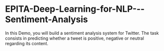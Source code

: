 # EPITA-Deep-Learning-for-NLP---Sentiment-Analysis
In this Demo, you will build a sentiment analysis system for Twitter. The task consists in predicting whether a tweet is positive, negative or neutral regarding its content. 
